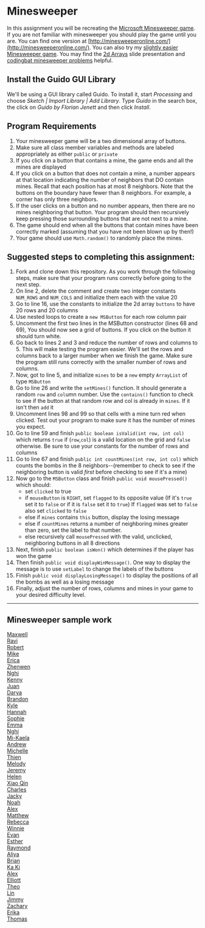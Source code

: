 Minesweeper
==================

In this assignment you will be recreating the [Microsoft Minesweeper game](http://en.wikipedia.org/wiki/Minesweeper_(video_game)). If you are not familiar with minesweeper you should play the game until you are. You can find one version at [http://minesweeperonline.com/](http://minesweeperonline.com/). You can also try my [slightly easier Minesweeper game](http://simart.github.io/MinesweeperFinished/). You may find the [2d Arrays](https://docs.google.com/presentation/d/1_rk3nKsde5bQGs-36ijMh4wmNN3RtqFpNL59R6CnC-c/edit?usp=sharing) slide presentation and [codingbat minesweeper problems](https://codingbat.com/home/simona1@sfusd.edu/minesweeper) helpful.

Install the Guido GUI Library
--------------------------------
We'll be using a GUI library called Guido. To install it, start *Processing* and choose *Sketch | Import Library | Add Library*. Type *Guido* in the search box, the click on *Guido by Florian Jenett* and then click *Install*.

Program Requirements
--------------------
1. Your minesweeper game will be a two dimensional array of buttons.
3. Make sure all class member variables and methods are labeled appropriately as either `public` or `private`
4. If you click on a button that contains a mine, the game ends and all the mines are displayed
5. If you click on a button that does not contain a mine, a number appears at that location indicating the number of neighbors that DO contain mines. Recall that each position has at most 8 neighbors. Note that the buttons on the boundary have fewer than 8 neighbors. For example, a corner has only three neighbors.
6. If the user clicks on a button and no number appears, then there are no mines neighboring that button. Your program should then recursively keep pressing those surrounding buttons that are not next to a mine.
7. The game should end when all the buttons that contain mines have been correctly marked (assuming that you have not been blown up by then!)
8. Your game should use `Math.random()` to randomly place the mines.


Suggested steps to completing this assignment:
----------------------------------------------
1. Fork and clone down this repository. As you work through the following steps, make sure that your program runs correctly before going to the next step.
2. On line 2, delete the comment and create two integer constants `NUM_ROWS` and `NUM_COLS` and initialize them each with the value 20  
3. Go to line 16, use the constants to initialize the 2d array `buttons` to have 20 rows and 20 columns
4. Use nested loops to create a `new MSButton` for each row column pair
5. Uncomment the first two lines in the MSButton constructor (lines 68 and 69), You should now see a grid of buttons. If you click on the button it should turn white.
6. Go back to lines 2 and 3 and reduce the number of rows and columns to 5. This will make testing the program easier. We'll set the rows and columns back to a larger number when we finish the game. Make sure the program still runs correctly with the smaller number of rows and columns. 
7. Now, got to line 5, and initialize `mines` to be a `new` empty `ArrayList` of type `MSButton`  
8. Go to line 26 and write the `setMines()` function. It should generate a random `row` and `col`umn number. Use the `contains()` function to check to see if the button at that random row and col is already in `mines`. If it isn't then `add` it
9. Uncomment lines 98 and 99 so that cells with a mine turn red when clicked. Test out your program to make sure it has the number of mines you expect.
10. Go to line 59 and finish `public boolean isValid(int row, int col)` which returns `true` if (`row`,`col`) is a valid location on the grid and `false` otherwise. Be sure to use your constants for the number of rows and columns
11. Go to line 67 and finish `public int countMines(int row, int col)` which counts the bombs in the 8 neighbors--(remember to check to see if the neighboring button is valid *first* before checking to see if it's a mine)
12. Now go to the `MSButton` class and finish `public void mousePressed()` which should:
	* set `clicked` to true
	* if `mouseButton` is `RIGHT`, set `flagged` to its opposite value (If it's `true` set it to `false` or if it is `false` set it to `true`) If `flagged` was set to `false` also set `clicked` to `false`
	* else if `mines` contains `this` button, display the losing message
	* else if `countMines` returns a number of neighboring mines greater than zero, set the label to that number. 
	* else recursively call `mousePressed` with the valid, unclicked, neighboring buttons in all 8 directions 
13. Next, finish `public boolean isWon()` which determines if the player has won the game
14. Then finish `public void displayWinMessage()`. One way to display the message is to use `setLabel` to change the labels of the buttons
15. Finish `public void displayLosingMessage()` to display the positions of all the bombs as well as a losing message
16. Finally, adjust the number of rows, columns and mines in your game to your desired difficulty level.



***
Minesweeper sample work
-----------------------
[Maxwell](https://selflessnarcissist.github.io/Minesweeper/)   
[Ravi](https://ravik0.github.io/Minesweeper/)   
[Robert](https://rshi159.github.io/Minesweeper/)   
[Mike](https://mimonokandilos.github.io/Minesweeper/)   
[Erica](https://ericamalia.github.io/Minesweeper/)   
[Zhenwen](https://1337elitehacker.github.io/Minesweeper/)   
[Nghi](https://nagirokudo.github.io/Minesweeper/)   
[Kenny](https://kennyyu168.github.io/Minesweeper/)   
[Juan](https://juan-hernandez7.github.io/Minesweeper/)   
[Darya](https://darya-ver.github.io/Minesweeper/)   
[Brandon](https://zawszefl.github.io/Minesweeper/)   
[Kyle](https://yachtmasterkyle.github.io/Minesweeper/)   
[Hannah](https://hadecastro.github.io/Minesweeper/)   
[Sophie](https://sohuang.github.io/Minesweeper/)   
[Emma](https://emmackenzie.github.io/Minesweeper/)   
[Nghi](https://nagirokudo.github.io/Minesweeper/)   
[Mi-Kaela](https://mikamarciales.github.io/Minesweeper/)   
[Andrew](https://ansue1234.github.io/Minesweeper/)    
[Michelle](https://miphung.github.io/Minesweeper/)   
[Thien](http://thtran1.github.io/Minesweeper/)  
[Melody](http://itsmelodious.github.io/Minesweeper/)  
[Jeremy](http://gitrektapcs.github.io/Minesweeper/)  
[Helen](http://hezhang2.github.io/Minesweeper/)  
[Xiao Qin](http://qingyuu.github.io/Minesweeper/)  
[Charles](http://chadvincula.github.io/Minesweeper/)  
[Jacky](http://jackyrobot.github.io/Minesweeper/)  
[Noah](http://noahzpepper.github.io/Minesweeper/)  
[Alex](http://alexlo1.github.io/Minesweeper/)  
[Matthew](http://yeahmatts.github.io/Minesweeper/)  
[Rebecca](http://rebeckur.github.io/Minesweeper/)  
[Winnie](http://winnie3269.github.io/Minesweeper/)  
[Evan](http://evhuang.github.io/Minesweeper/)  
[Esther](http://elam2016.github.io/Minesweeper/)  
[Raymond](http://elam2016.github.io/Minesweeper/)  
[Aliya](http://aliyachambless.github.io/Minesweeper/)  
[Brian](http://brianlam37.github.io/Minesweeper/)  
[Ka Ki](http://alzhu1.github.io/Minesweeper/)  
[Alex](http://alzhu1.github.io/Minesweeper/)  
[Elliott](http://elliottdebruin.github.io/Minesweeper/)  
[Theo](http://awesomestickman.github.io/Minesweeper/)  
[Lin](http://lin00.github.io/Minesweeper/)  
[Jimmy](http://furiouspenguins.github.io/Minesweeper/)  
[Zachary](http://zachooz.github.io/Minesweeper/)  
[Erika](http://bekutaa.github.io/Minesweeper/)   
[Thomas](http://tomikam.github.io/Minesweeper/)   
 
